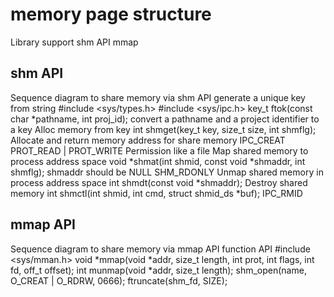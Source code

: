 # memory page structure
Library support
	shm API
	mmap
 
## shm API
Sequence diagram to share memory via shm API
generate a unique key from string
	#include <sys/types.h>
	#include <sys/ipc.h>
	key_t ftok(const char *pathname, int proj_id);
		convert a pathname and a project identifier to a key
Alloc memory from key
	int shmget(key_t key, size_t size, int shmflg);
		Allocate and return memory address for share memory
	IPC_CREAT
	PROT_READ | PROT_WRITE
	Permission like a file
Map shared memory to process address space
	void *shmat(int shmid, const void *shmaddr, int shmflg);
	shmaddr should be NULL
	SHM_RDONLY
Unmap shared memory in process address space
	int shmdt(const void *shmaddr);
Destroy shared memory
	int shmctl(int shmid, int cmd, struct shmid_ds *buf);
	IPC_RMID

## mmap API
Sequence diagram to share memory via mmap API
function API
	#include <sys/mman.h>
	void *mmap(void *addr, size_t length, int prot, int flags, int fd, off_t offset);
	 int munmap(void *addr, size_t length);
	shm_open(name, O_CREAT | O_RDRW, 0666); 
	ftruncate(shm_fd, SIZE); 
